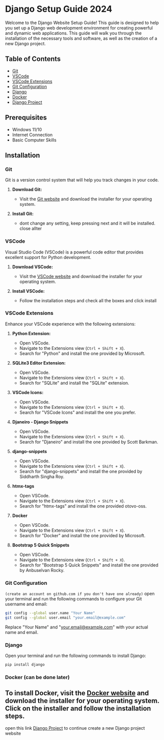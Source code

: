 # Django Setup Guide 2024

Welcome to the Django Website Setup Guide! This guide is designed to help you set up a Django web development environment for creating powerful and dynamic web applications. This guide will walk you through the installation of the necessary tools and software, as well as the creation of a new Django project.
## Table of Contents
- [Git](#git)
- [VSCode](#vscode)
- [VSCode Extensions](#vscode-extensions)
- [Git Configuration](#git-configuration)
- [Django](#django)
- [Docker](#docker)
- [Django Project](new_blank_website.md)

## Prerequisites
- Windows 11/10
- Internet Connection
- Basic Computer Skills

## Installation

### Git

Git is a version control system that will help you track changes in your code.

1. **Download Git:**
   - Visit the [Git website](https://git-scm.com/downloads) and download the installer for your operating system.

2. **Install Git:**
   - dont change any setting, keep pressing next and it will be installed. close allter

### VSCode

Visual Studio Code (VSCode) is a powerful code editor that provides excellent support for Python development.

1. **Download VSCode:**
   - Visit the [VSCode website](https://code.visualstudio.com/) and download the installer for your operating system.

2. **Install VSCode:**
   - Follow the installation steps and check all the boxes and click install

### VSCode Extensions

Enhance your VSCode experience with the following extensions:

1. **Python Extension:**
   - Open VSCode.
   - Navigate to the Extensions view (`Ctrl + Shift + X`).
   - Search for "Python" and install the one provided by Microsoft.
   
2. **SQLite3 Editor Extension:**
   - Open VSCode.
   - Navigate to the Extensions view (`Ctrl + Shift + X`).
   - Search for "SQLite" and install the "SQLite" extension.

3. **VSCode Icons:**
   - Open VSCode.
   - Navigate to the Extensions view (`Ctrl + Shift + X`).
   - Search for "VSCode Icons" and install the one you prefer.

4. **Djaneiro - Django Snippets**
    - Open VSCode.
    - Navigate to the Extensions view (`Ctrl + Shift + X`).
    - Search for "Djaneiro" and install the one provided by Scott Barkman.

5. **django-snippets**
    - Open VSCode.
    - Navigate to the Extensions view (`Ctrl + Shift + X`).
    - Search for "django-snippets" and install the one provided by Siddharth Singha Roy.

6. **htmx-tags**
    - Open VSCode.
    - Navigate to the Extensions view (`Ctrl + Shift + X`).
    - Search for "htmx-tags" and install the one provided otovo-oss.

7. **Docker**
    - Open VSCode.
    - Navigate to the Extensions view (`Ctrl + Shift + X`).
    - Search for "Docker" and install the one provided by Microsoft.

8. **Bootstrap 5 Quick Snippets**
    - Open VSCode.
    - Navigate to the Extensions view (`Ctrl + Shift + X`).
    - Search for "Bootstrap 5 Quick Snippets" and install the one provided by Anbuselvan Rocky.

### Git Configuration
`(create an account on github.com if you don't have one already)`
open your terminal and run the following commands to configure your Git username and email:

```bash
git config --global user.name "Your Name"
git config --global user.email "your.email@example.com"
```

Replace "Your Name" and "your.email@example.com" with your actual name and email.

### Django

Open your terminal and run the following commands to install Django:

```bash
pip install django
```

### Docker (can be done later)

To install Docker, visit the [Docker website](https://www.docker.com/products/docker-desktop) and download the installer for your operating system.
Click on the installer and follow the installation steps. 
---
open this link [Django Project](new_blank_website.md) to continue create a new Django project website
